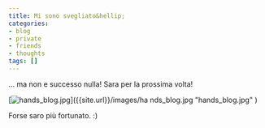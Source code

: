 ```yaml
---
title: Mi sono svegliato&hellip;
categories:
- blog
- private
- friends
- thoughts
tags: []
---
```

... ma non e successo nulla! Sara per la prossima volta!  
[]({{site.url}}/images/hands_blog.jpg "hands_blog.jpg" )  

[![hands_blog.jpg]({{site.url}}/images/hands_blog.jpg)]({{site.url}}/images/ha
nds_blog.jpg "hands_blog.jpg" )

Forse saro più fortunato. :)

